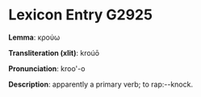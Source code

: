 # Lexicon Entry G2925

**Lemma**: κρούω

**Transliteration (xlit)**: kroúō

**Pronunciation**: kroo'-o

**Description**:
apparently a primary verb; to rap:--knock.
